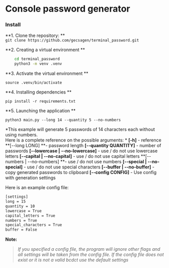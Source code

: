 # Console password generator  
### Install  
**1. Clone the repository:  **  
`git clone https://github.com/gecsagen/terminal_password.git`  

**2. Creating a virtual environment  **  
```bash  
    cd terminal_password  
    python3 -m venv .venv  

```  
**3. Activate the virtual environment  **  

`source .venv/bin/activate  `  

**4. Installing dependencies  **  

`pip install -r requirements.txt`  

**5. Launching the application  **  

`python3 main.py --long 14 --quantity 5 --no-numbers`  

*This example will generate 5 passwords of 14 characters each without using numbers.  
Here is a complete reference on the possible arguments:  *
**[-h]** - reference
**[--long LONG] **- password length
**[--quantity QUANTITY]** - number of passwords
**[--lowercase | --no-lowercase]** - use / do not use lowercase letters
**[--capital | --no-capital]** - use / do not use capital letters
**[--numbers | --no-numbers] **- use / do not use numbers
**[--special | --no-special]** - use / do not use special characters
**[--buffer | --no-buffer]**  - copy generated passwords to clipboard
**[--config CONFIG]** - Use config with generation settings

Here is an example config file:  
```bash
[settings]
long = 15
quantity = 10
lowercase = True
capital_letters = True
numbers = True
special_characters = True
buffer = False
```
**Note:**
> *If you specified a config file, the program will ignore other flags and all settings will be taken from the config file. If the config file does not exist or it is not a valid bcdct use the default settings*

